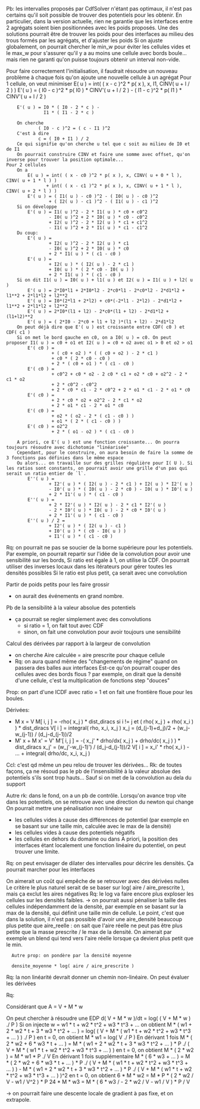 Pb: les intervalles proposés par CdfSolver n'étant pas optimaux, il n'est pas certains qu'il soit possible de trouver des potentiels pour les obtenir.
    En particulier, dans la version actuelle, rien ne garantie que les interfaces entre 2 agrégats soient bien positionnées avec les poids proposés.
    Une des solutions pourrait être de trouver les poids pour des interfaces au milieu des trous formés par les agrégats, et d'ajuster les poids
        Si on ajuste globalement, on pourrait chercher le min_w pour éviter les cellules vides et le max_w pour s'assurer qu'il y a au moins une cellule avec bords boule... mais rien ne garanti qu'on puisse toujours obtenir un interval non-vide.

Pour faire correctement l'initialisation, il faudrait résoudre un nouveau problème à chaque fois qu'on ajoute une nouvelle cellule à un agrégat
    Pour 1 cellule, on veut minimiser E( u ) = int( ( x - c )^2 * p( x ), x, I1, CINV( u + l / 2 ) )
        E'( u ) = ( I0 - c )^2 * p( I0 ) * CINV'( u + l / 2 ) -
                  ( I1 - c )^2 * p( I1 ) * CINV'( u + l / 2 )

        E'( u ) = I0 * ( I0 - 2 * c ) -
                  I1 * ( I1 - 2 * c )
        
        On cherche
                ( I0 - c )^2 = ( c - I1 )^2
        C'est à dire
                c = ( I0 + I1 ) / 2
        Ce qui signifie qu'on cherche u tel que c soit au milieu de I0 et de I1
        On pourrait construire CINV et faire une somme avec offset, qu'on inverse pour trouver la position optimale...
    Pour 2 cellules
        On a
            E( u ) = int( ( x - c0 )^2 * p( x ), x, CINV( u + 0 * l ), CINV( u + 1 * l ) )
                   + int( ( x - c1 )^2 * p( x ), x, CINV( u + 1 * l ), CINV( u + 2 * l ) )
            E'( u ) = ( I1( u ) - c0 )^2 - ( I0( u ) - c0 )^2
                    + ( I2( u ) - c1 )^2 - ( I1( u ) - c1 )^2
        Si on développe
            E'( u ) = I1( u )^2 - 2 * I1( u ) * c0 + c0^2
                    - I0( u )^2 + 2 * I0( u ) * c0 - c0^2
                    + I2( u )^2 - 2 * I2( u ) * c1 + c1^2
                    - I1( u )^2 + 2 * I1( u ) * c1 - c1^2
        Du coup:
            E'( u ) = 
                    + I2( u )^2 - 2 * I2( u ) * c1
                    - I0( u )^2 + 2 * I0( u ) * c0
                    + 2 * I1( u ) * ( c1 - c0 )
            E'( u ) = 
                    + I2( u ) * ( I2( u ) - 2 * c1 )
                    + I0( u ) * ( 2 * c0 - I0( u ) )
                    + 2 * I1( u ) * ( c1 - c0 )
        Si on dit I1( u ) = I0( u ) + l1( u ) et I2( u ) = I1( u ) + l2( u ) 
            E'( u ) = 2*I0*l1 + 2*I0*l2 - 2*c0*l1 - 2*c0*l2 - 2*d1*l2 + l1**2 + 2*l1*l2 + l2**2
            E'( u ) = I0*(2*l1 + 2*l2) + c0*(-2*l1 - 2*l2) - 2*d1*l2 + l1**2 + 2*l1*l2 + l2**2
            E'( u ) = 2*I0*(l1 + l2) - 2*c0*(l1 + l2) - 2*d1*l2 + (l1+l2)**2
            E'( u ) = ( 2*I0 - 2*c0 + l1 + l2 )*(l1 + l2) - 2*d1*l2
        On peut déjà dire que E'( u ) est croissante entre CDF( c0 ) et CDF( c1 )
        Si on met le bord gauche en c0, on a I0( u ) = c0. On peut proposer I1( u ) = c0 + o1 et I2( u ) = c0 + o2 avec o1 > 0 et o2 > o1
            E'( c0 ) = 
                     + ( c0 + o2 ) * ( ( c0 + o2 ) - 2 * c1 )
                     + c0 * ( 2 * c0 - c0 )
                     + 2 * ( c0 + o1 ) * ( c1 - c0 )
            E'( c0 ) = 
                     + c0^2 + c0 * o2 - 2 c0 * c1 + o2 * c0 + o2^2 - 2 * c1 * o2
                     + 2 * c0^2 - c0^2
                     + 2 * c0 * c1 - 2 * c0^2 + 2 * o1 * c1 - 2 * o1 * c0
            E'( c0 ) = 
                     + 2 * c0 * o2 + o2^2 - 2 * c1 * o2                    
                     + 2 * o1 * c1 - 2 * o1 * c0
            E'( c0 ) = 
                     + o2 * ( o2 - 2 * ( c1 - c0 ) )
                     + o1 * ( 2 * ( c1 - c0 ) )
            E'( c0 ) = o2^2 
                     + 2 * ( o1 - o2 ) * ( c1 - c0 )

        A priori, ce E'( u ) est une fonction croissante... On pourra toujours résoudre avec dichotomie "linéarisée"
        Cependant, pour le construire, on aura besoin de faire la somme de 3 fonctions pas définies dans le même espace
        Ou alors... on travaille sur des grilles régulière pour I( U ). Si les ratios sont constants, on pourrait avoir une grille d'un pas qui serait un ratio entier de `l`.
            E''( u ) = 
                    + I2'( u ) * ( I2( u ) - 2 * c1 ) + I2( u ) * I2'( u )
                    - I0'( u ) * ( I0( u ) - 2 * c0 ) - I0( u ) * I0'( u )
                    + 2 * I1'( u ) * ( c1 - c0 )
            E''( u ) = 
                    + 2 * I2'( u ) * I2( u ) - 2 * c1 * I2'( u )
                    - 2 * I0'( u ) * I0( u ) - 2 * c0 * I0'( u )
                    + 2 * I1'( u ) * ( c1 - c0 )
            E''( u ) / 2 = 
                    + I2'( u ) * ( I2( u ) - c1 )
                    + I0'( u ) * ( c0 - I0( u ) )
                    + I1'( u ) * ( c1 - c0 )

Rq: on pourrait ne pas se soucier de la borne supérieure pour les potentiels.
  Par exemple, on pourrait repartir sur l'idée de la convolution pour avoir une sensibilité sur les bords, 
  Si ratio est égale à 1, on utilise la CDF. On pourrait utiliser des inverses locaux dans les itérateurs pour gérer toutes les densités possibles
  Si le ratio est plus petit, ça serait avec une convolution

Partir de poids petits pour les faire grossir
  * on aurait des événements en grand nombre.


Pb de la sensibilité à la valeur absolue des potentiels
  * ça pourrait se regler simplement avec des convolutions
    * si ratio = 1, on fait tout avec CDF
    * sinon, on fait une convolution pour avoir toujours une sensibilité

Calcul des dérivées par rapport à la largeur de convolution
  * on cherche Aire calculée = aire prescrite pour chaque cellule
  * Rq: on aura quand même des "changements de régime" quand on passera des balles aux interfaces
    Est-ce qu'on pourrait couper des cellules avec des bords flous ?
    par exemple, on dirait que la densité d'une cellule, c'est la multiplication de fonctions step "douces"

Prop: on part d'une ICDF avec ratio = 1 et on fait une frontière floue pour les boules.

Dérivées:
  * M x = V 
    M[ i, j ] = -rho( x_j ) * dist_diracs si i != j et ( rho( x_j ) + rho( x_i ) ) * dist_diracs
    V[ i ] = integral( rho, x_i, x_j )
    x_j = (d_(j-1)+d_j)/2 + (w_j-w_(j-1)) / (d_j-d_(j-1))/2
  * M' x + M x' = V'
    M'[ i, j ] = -( x_j' * drho/dx( x_j ) + drho/dc( x_j ) ) * dist_diracs
      x_j' = (w_j'-w_(j-1)') / (d_j-d_(j-1))/2
    V[ i ] = x_i' * rho( x_i ) - ... + integral( drho/dc, x_i, x_j )

Ccl: c'est qd même un peu relou de trouver les dérivées...
Rk: de toutes façons, ça ne résoud pas le pb de l'insensibilité à la valeur absolue des potentiels s'ils sont trop hauts... Sauf si on met de la convolution au dela du support

Autre rk: dans le fond, on a un pb de contrôle.
  Lorsqu'on avance trop vite dans les potentiels, on se retrouve avec une direction du newton qui change
  On pourrait mettre une pénalisation non linéaire sur
  * les cellules vides à cause des différences de potentiel (par exemple en se basant sur une taille min, calculée avec le max de la densité)
  * les cellules vides à cause des potentiels négatifs
  * les cellules en dehors du domaine ou dans 
  A priori, la position des interfaces étant localement une fonction linéaire du potentiel, on peut trouver une limite.

Rq: on peut envisager de dilater des intervalles pour décrire les densités. Ça pourrait marcher pour les interfaces

On aimerait un coût qui empêche de se retrouver avec des dérivées nulles
  Le critère le plus naturel serait de se baser sur log( aire / aire_prescrite ), mais ça exclut les aires négatives
  Rq: le log va faire encore plus exploser les cellules sur les densités faibles.
    -> on pourrait aussi pénaliser la taille des cellules indépendamment de la densité, par exemple en se basant sur la max de la densité, qui définit une taille min de cellule.
    Le point, c'est que dans la solution, il n'est pas possible d'avoir une aire_densité beaucoup plus petite que aire_reelle : on sait que l'aire réelle ne peut pas être plus petite que la masse prescrite / le max de la densité.
      On aimerait par exemple un blend qui tend vers l'aire réelle lorsque ça devient plus petit que le min.

      Autre prop: on pondère par la densité moyenne
   
      densite_moyenne * log( aire / aire_prescrite )
    
  Rq: la non linéarité devrait donner un chemin non-linéaire. On peut évaluer les dérivées

  Rq: 

Considérant que A = V + M * w

On peut chercher à résoudre une EDP d( V + M * w )/dt = log( ( V + M * w ) ./ P )
  Si on injecte w = w1 * t + w2 * t^2 + w3 * t^3 + ... on obtient
    M * ( w1 + 2 * w2 * t + 3 * w3 * t^2 + ... ) = log( ( V + M * ( w1 * t + w2 * t^2 + w3 * t^3 + ... ) ) ./ P )
  en t = 0, on obtient
    M * w1 = log( V ./ P )
  En dérivant 1 fois
    M * ( 2 * w2 + 6 * w3 * t + ... ) = M * ( w1 + 2 * w2 * t + 3 * w3 * t^2 + ... ) * P ./ ( V + M * ( w1 * t + w2 * t^2 + w3 * t^3 + ... ) )
  en t = 0, on obtient
    M * ( 2 * w2 ) = M * w1 * P ./ V
  En dérivant 1 fois supplémentaire
    M * ( 6 * w3 + ... ) = M * ( 2 * w2 + 6 * w3 * t + ... ) * P ./ ( V + M * ( w1 * t + w2 * t^2 + w3 * t^3 + ... ) ) -
                           M * ( w1 + 2 * w2 * t + 3 * w3 * t^2 + ... ) * P ./ ( V + M * ( w1 * t + w2 * t^2 + w3 * t^3 + ... ) )^2
  en t = 0, on obtient
    6 * M * w2 = M * P * ( 2 * w2 / V - w1 / V^2 ) * P
    24 * M * w3 = M * ( 6 * w3 /  - 2 * w2 / V - w1 / V ) * P / V

-> on pourrait faire une descente locale de gradient à pas fixe, et on extrapole.
